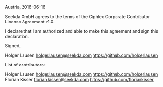 Austria, 2016-06-16

Seekda GmbH agrees to the terms of the Ciphlex Corporate Contributor License
Agreement v1.0.

I declare that I am authorized and able to make this agreement and sign this
declaration.

Signed,

Holger Lausen holger.lausen@seekda.com https://github.com/holgerlausen

List of contributors:

Holger Lausen holger.lausen@seekda.com https://github.com/holgerlausen
Florian Kisser florian.kisser@seekda.com https://github.com/floriankisser


